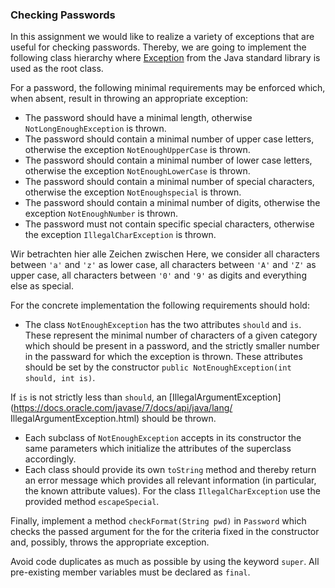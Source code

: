 <div _ngcontent-msn-c210="" id="programming-exercise-instructions-content" class="guided-tour instructions__content__markdown markdown-preview"><h3 id="checkingpasswords">Checking Passwords</h3>
<p>In this assignment we would like to realize a variety of exceptions that are useful for checking passwords.
Thereby, we are going to implement the following class hierarchy where
<a rel="noopener noreferrer" href="https://docs.oracle.com/javase/7/docs/api/java/lang/Exception.html">Exception</a>
from the Java standard library is used as the root class.</p>
<p>For a password, the following minimal requirements may be enforced which, when absent, result in throwing
an appropriate exception:</p>
<ul>
<li>The password should have a minimal length, otherwise <code>NotLongEnoughException</code> is thrown.</li>
<li>The password should contain a minimal number of upper case letters, otherwise the exception
<code>NotEnoughUpperCase</code> is thrown.</li>
<li>The password should contain a minimal number of lower case letters, otherwise the exception
<code>NotEnoughLowerCase</code> is thrown.</li>
<li>The password should contain a minimal number of special characters, otherwise the exception
<code>NotEnoughspecial</code> is thrown.</li>
<li>The password should contain a minimal number of digits, otherwise the exception
<code>NotEnoughNumber</code> is thrown.</li>
<li>The password must not contain specific special characters, otherwise the exception
<code>IllegalCharException</code> is thrown.</li>
</ul>
<p>Wir betrachten hier alle Zeichen zwischen
Here, we consider all characters between <code>'a'</code> and <code>'z'</code> as lower case, all characters between <code>'A'</code>
and <code>'Z'</code> as upper case, all characters between <code>'0'</code> and <code>'9'</code> as digits and everything else as special.</p>
<p>For the concrete implementation the following requirements should hold:</p>
<ul>
<li>The class <code>NotEnoughException</code> has the two attributes <code>should</code> and <code>is</code>.
These represent the minimal number of characters of a given category which should be present in a password, and the
strictly smaller number in the passward for which the exception is thrown.
These attributes should be set by the constructor
<code>public NotEnoughException(int should, int is)</code>.</li>
</ul>
<p>If <code>is</code> is not strictly less than <code>should</code>, an [IllegalArgumentException](<a rel="noopener noreferrer" href="https://docs.oracle.com/javase/7/docs/api/java/lang/">https://docs.oracle.com/javase/7/docs/api/java/lang/</a>     IllegalArgumentException.html) should be thrown.</p>
<ul>
<li>Each subclass of <code>NotEnoughException</code> accepts in its constructor the same parameters which initialize the attributes of the
superclass accordingly.</li>
<li>Each class should provide its own <code>toString</code> method and thereby return an error message which provides all relevant information
(in particular, the known attribute values).
For the class
<code>IllegalCharException</code> use the provided method <code>escapeSpecial</code>.</li>
</ul>
<p>Finally, implement a method <code>checkFormat(String pwd)</code> in <code>Password</code> which checks the passed argument for the
for the criteria fixed in the constructor and, possibly, throws the appropriate exception.</p>
<p>Avoid code duplicates as much as possible by using the keyword <code>super</code>.
All pre-existing member variables must be declared as <code>final</code>.</p></div>
